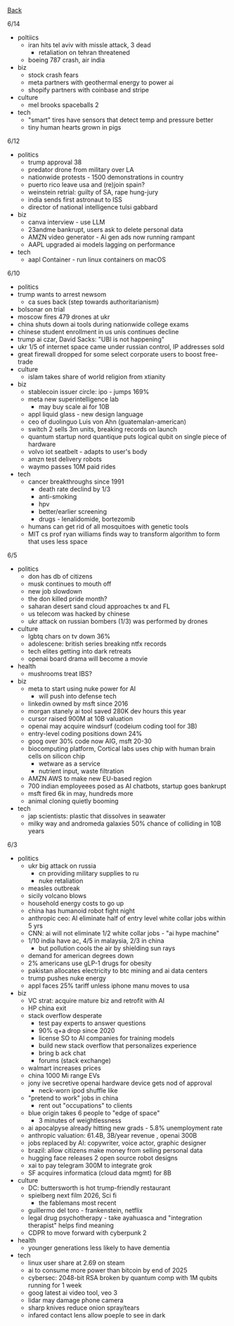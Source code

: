 [Back](./index.md)

6/14
- poltiics
  - iran hits tel aviv with missle attack, 3 dead
    - retaliation on tehran threatened
  - boeing 787 crash, air india
- biz
  - stock crash fears
  - meta partners with geothermal energy to power ai
  - shopify partners with coinbase and stripe
- culture
  - mel brooks spaceballs 2
- tech
  - "smart" tires have sensors that detect temp and pressure better
  - tiny human hearts grown in pigs

6/12
- politics
  - trump approval 38
  - predator drone from military over LA
  - nationwide protests - 1500 demonstrations in country
  - puerto rico leave usa and (re)join spain?
  - weinstein retrial: guilty of SA, rape hung-jury
  - india sends first astronaut to ISS
  - director of national intelligence tulsi gabbard
- biz
  - canva interview - use LLM
  - 23andme bankrupt, users ask to delete personal data
  - AMZN video generator - Ai gen ads now running rampant
  - AAPL upgraded ai models lagging on performance
- tech
  - aapl Container - run linux containers on macOS

6/10
-  politics
  - trump wants to arrest newsom
    - ca sues back (step towards authoritarianism)
  - bolsonar on trial
  - moscow fires 479 drones at ukr
  - china shuts down ai tools during nationwide college exams
  - chinese student enrollment in us unis continues decline
  - trump ai czar, David Sacks: "UBI is not happening"
  - ukr 1/5 of internet space came under russian control, IP addresses sold
  - great firewall dropped for some select corporate users to boost free-trade
- culture
  - islam takes share of world religion from xtianity
- biz
  - stablecoin issuer circle: ipo - jumps 169%
  - meta new superintelligence lab
     - may buy scale ai for 10B
  - appl liquid glass - new design language
  - ceo of duolinguo Luis von Ahn (guatemalan-american)
  - switch 2 sells 3m units, breaking records on launch
  - quantum startup nord quantique puts logical qubit on single piece of hardware
  - volvo iot seatbelt - adapts to user's body
  - amzn test delivery robots
  - waymo passes 10M paid rides
- tech
  - cancer breakthroughs since 1991
    - death rate declind by 1/3
    - anti-smoking
    - hpv
    - better/earlier screening
    - drugs - lenalidomide, bortezomib
  - humans can get rid of all mosquitoes with genetic tools
  - MIT cs prof ryan williams finds way to transform algorithm to form that uses less space


6/5
- politics
  - don has db of citizens
  - musk continues to mouth off
  - new job slowdown
  - the don killed pride month?
  - saharan desert sand cloud approaches tx and FL
  - us telecom was hacked by chinese
  - ukr attack on russian bombers (1/3) was performed by drones
- culture
  - lgbtq chars on tv down 36%
  - adolescene: british series breaking ntfx records
  - tech elites getting into dark retreats
  - openai board drama will become a movie
- health
  - mushrooms treat IBS?
- biz
  - meta to start using nuke power for AI
    - will push into defense tech
  - linkedin owned by msft since 2016
  - morgan stanely ai tool saved 280K dev hours this year
  - cursor raised 900M at 10B valuation
  - openai may acquire windsurf (codeium coding tool for 3B)
  - entry-level coding positions down 24%
  - goog over 30% code now AIG, msft 20-30
  - biocomputing platform, Cortical labs uses chip with human brain cells on silicon chip
    - wetware as a service
    - nutrient input, waste filtration
  - AMZN AWS to make new EU-based region
  - 700 indian employeees posed as AI chatbots, startup goes bankrupt
  - msft fired 6k in may, hundreds more
  - animal cloning quietly booming
- tech
  - jap scientists: plastic that dissolves in seawater
  - milky way and andromeda galaxies 50% chance of colliding in 10B years

6/3
- politics
  - ukr big attack on russia
    - cn providing military supplies to ru
    - nuke retaliation
  - measles outbreak
  - sicily volcano blows
  - household energy costs to go up
  - china has humanoid robot fight night
  - anthropic ceo: AI eliminate half of entry level white collar jobs within 5 yrs
  - CNN: ai will not eliminate 1/2 white collar jobs - "ai hype machine"
  - 1/10 india have ac, 4/5 in malaysia, 2/3 in china
    - but pollution cools the air by shielding sun rays
  - demand for american degrees down
  - 2% americans use gLP-1 drugs for obesity
  - pakistan allocates electricity to btc mining and ai data centers
  - trump pushes nuke energy
  - appl faces 25% tariff unless iphone manu moves to usa
- biz
  - VC strat: acquire mature biz and retrofit with AI
  - HP china exit
  - stack overflow desperate
    - test pay experts to answer questions
    - 90% q+a drop since 2020
    - license SO to AI companies for training models
    - build new stack overflow that personalizes experience
    - bring b ack chat
    - forums (stack exchange)
  - walmart increases prices
  - china 1000 Mi range EVs
  - jony ive secretive openai hardware device gets nod of approval
    - neck-worn ipod shuffle like
  - "pretend to work" jobs in china
    - rent out "occupations" to clients
  - blue origin takes 6 people to "edge of space"
    - 3 minutes of weightlessness
  - ai apocalpyse already hitting new grads - 5.8% unemployment rate
  - anthropic valuation: 61.4B, 3B/year revenue , openai 300B
  - jobs replaced by AI: copywriter, voice actor, graphic designer
  - brazil: allow citizens make money from selling personal data
  - hugging face releases 2 open source robot designs
  - xai to pay telegram 300M to integrate grok
  - SF acquires informatica (cloud data mgmt) for 8B
- culture
  - DC: buttersworth is hot trump-friendly restaurant
  - spielberg next film 2026, Sci fi
    - the fablemans most recent
  - guillermo del toro - frankenstein, netflix
  - legal drug psychotherapy - take ayahuasca and "integration therapist" helps find meaning
  - CDPR to move forward with cyberpunk 2
- health
  - younger generations less likely to have dementia
- tech
  - linux user share at 2.69 on steam
  - ai to consume more power than bitcoin by end of 2025
  - cybersec: 2048-bit RSA broken by quantum comp with 1M qubits running for 1 week
  - goog latest ai video tool, veo 3
  - lidar may damage phone camera
  - sharp knives reduce onion spray/tears
  - infared contact lens allow poeple to see in dark